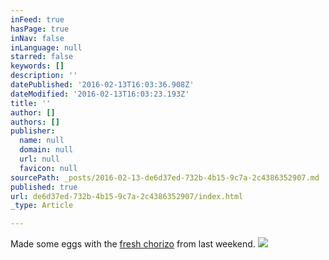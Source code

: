```yaml
---
inFeed: true
hasPage: true
inNav: false
inLanguage: null
starred: false
keywords: []
description: ''
datePublished: '2016-02-13T16:03:36.908Z'
dateModified: '2016-02-13T16:03:23.193Z'
title: ''
author: []
authors: []
publisher:
  name: null
  domain: null
  url: null
  favicon: null
sourcePath: _posts/2016-02-13-de6d37ed-732b-4b15-9c7a-2c4386352907.md
published: true
url: de6d37ed-732b-4b15-9c7a-2c4386352907/index.html
_type: Article

---
```

Made some eggs with the [fresh chorizo][0] from last weekend.
![](https://the-grid-user-content.s3-us-west-2.amazonaws.com/7238d4ec-391c-4745-ab2f-06587432e6a7.jpg)

[0]: https://www.flickr.com/photos/tomkersten/albums/72157663865650320